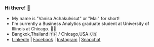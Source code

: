 ### Hi there! 👋 
- My name is "Vanisa Achakulvisut" or "Mai" for short!
- I'm currently a Business Analytics graduate student at University of Illinois at Chicago. :woman_student: 
- Bangkok,Thailand :thailand: / Chicago,USA :us:
- [LinkedIn](https://www.linkedin.com/in/vanisaachakulvisut/) | [Facebook](https://www.facebook.com/vanisaachakulvisut/) | [Instagram](https://www.instagram.com/maimaiva/) | [Snapchat](https://www.snapchat.com/add/maimaiva)
